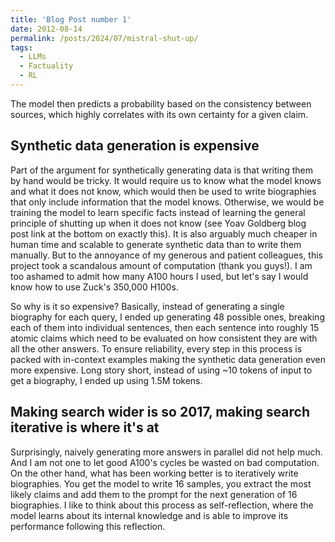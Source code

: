 ```yaml
---
title: 'Blog Post number 1'
date: 2012-08-14
permalink: /posts/2024/07/mistral-shut-up/
tags:
  - LLMs
  - Factuality
  - RL
---
```


The model then predicts a probability based on the consistency between sources, which highly correlates with its own certainty for a given claim.

## Synthetic data generation is expensive

Part of the argument for synthetically generating data is that writing them by hand would be tricky. It would require us to know what the model knows and what it does not know, which would then be used to write biographies that only include information that the model knows. Otherwise, we would be training the model to learn specific facts instead of learning the general principle of shutting up when it does not know (see Yoav Goldberg blog post link at the bottom on exactly this). It is also arguably much cheaper in human time and scalable to generate synthetic data than to write them manually. But to the annoyance of my generous and patient colleagues, this project took a scandalous amount of computation (thank you guys!). I am too ashamed to admit how many A100 hours I used, but let's say I would know how to use Zuck's 350,000 H100s.

So why is it so expensive? Basically, instead of generating a single biography for each query, I ended up generating 48 possible ones, breaking each of them into individual sentences, then each sentence into roughly 15 atomic claims which need to be evaluated on how consistent they are with all the other answers. To ensure reliability, every step in this process is packed with in-context examples making the synthetic data generation even more expensive. Long story short, instead of using ~10 tokens of input to get a biography, I ended up using 1.5M tokens.

## Making search wider is so 2017, making search iterative is where it's at

Surprisingly, naively generating more answers in parallel did not help much. And I am not one to let good A100's cycles be wasted on bad computation. On the other hand, what has been working better is to iteratively write biographies. You get the model to write 16 samples, you extract the most likely claims and add them to the prompt for the next generation of 16 biographies. I like to think about this process as self-reflection, where the model learns about its internal knowledge and is able to improve its performance following this reflection.
